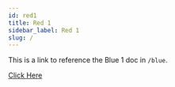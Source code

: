 ```yaml
---
id: red1
title: Red 1
sidebar_label: Red 1
slug: /
---
```


This is a link to reference the Blue 1 doc in `/blue`. 

[Click Here](/blue/blue-1.md)
